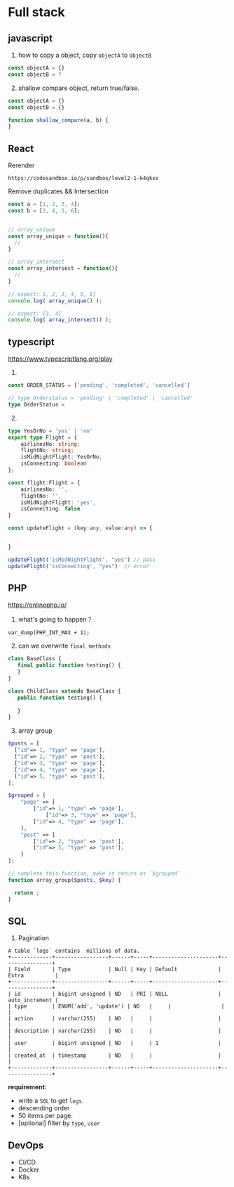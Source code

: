 # Full stack

## javascript

1. how to copy a object, copy `objectA` to `objectB`
```javascript
const objectA = {}
const objectB = ?
```

2. shallow compare object, return true/false.
```javascript
const objectA = {}
const objectB = {}

function shallow_compare(a, b) {
}
```

## React

Rerender
```
https://codesandbox.io/p/sandbox/level2-1-k4qkxx
```

Remove duplicates && Intersection

```javascript
const a = [1, 2, 3, 4];
const b = [3, 4, 5, 6];


// array_unique
const array_unique = function(){
  //
}

// array_intersect
const array_intersect = function(){
  // 
}

// expect: 1, 2, 3, 4, 5, 6] 
console.log( array_unique() );

// expect: [3, 4] 
console.log( array_intersect() );
```

## typescript

https://www.typescriptlang.org/play

1. 
```typescript
const ORDER_STATUS = ['pending', 'completed', 'cancelled']

// type Orderstatus = 'pending' | 'completed' | 'cancelled'
type OrderStatus = 

```

2. 
```typescript
type YesOrNo = 'yes' | 'no'
export type Flight = {
	airlinesNo: string;
	flightNo: string;
	isMidNightFlight: YesOrNo,
	isConnecting: boolean
};

const flight:Flight = {
	airlinesNo: '',
	flightNo: '',
	isMidNightFlight: 'yes',
	isConnecting: false
}

const updateFlight = (key:any, value:any) => {


}

updateFlight('isMidNightFlight', "yes") // pass
updateFlight('isConnecting', "yes")  // error
```


## PHP

https://onlinephp.io/

1. what's going to happen？
```
var_dump(PHP_INT_MAX + 1);
```

2. can we overwrite `final methods`
```php
class BaseClass {
   final public function testing() { 
   }
}

class ChildClass extends BaseClass {
   public function testing() {
        
   }
}
```

3. array group
```php
$posts = [
  ["id"=> 1, "type" => 'page'],
  ["id"=> 2, "type" => 'post'],
  ["id"=> 3, "type" => 'page'],
  ["id"=> 4, "type" => 'page'],
  ["id"=> 5, "type" => 'post'],
];

$grouped = [
	"page" => [
		["id"=> 1, "type" => 'page'], 
      		["id"=> 3, "type" => 'page'],
		["id"=> 4, "type" => 'page'], 
   	],
   	"post" => [
		["id"=> 2, "type" => 'post'],
   		["id"=> 5, "type" => 'post'],
   	]
];

// complete this function, make it return as `$grouped`
function array_group($posts, $key) {

  return ;
}

```

## SQL

1. Pagination

```
A table `logs` contains  millions of data.
+-------------+-----------------+------+-----+---------------------+----------------+
| Field       | Type            | Null | Key | Default             | Extra          |
+-------------+-----------------+------+-----+---------------------+----------------+
| id          | bigint unsigned | NO   | PRI | NULL                | auto_increment |
| type        | ENUM('add', 'update') | NO   |     | 	    	    |                |
| action      | varchar(255)    | NO   |     |                     |                |
| description | varchar(255)    | NO   |     |                     |                |
| user        | bigint unsigned | NO   |     | 1                   |                |
| created_at  | timestamp       | NO   |     |                     |                |
+-------------+-----------------+------+-----+---------------------+----------------+
```

**requirement:**
- write a `SQL` to get `logs`.
- descending order
- 50 items per page.
- [optional] filter by `type`, `user`

## DevOps
- CI/CD
- Docker
- K8s
